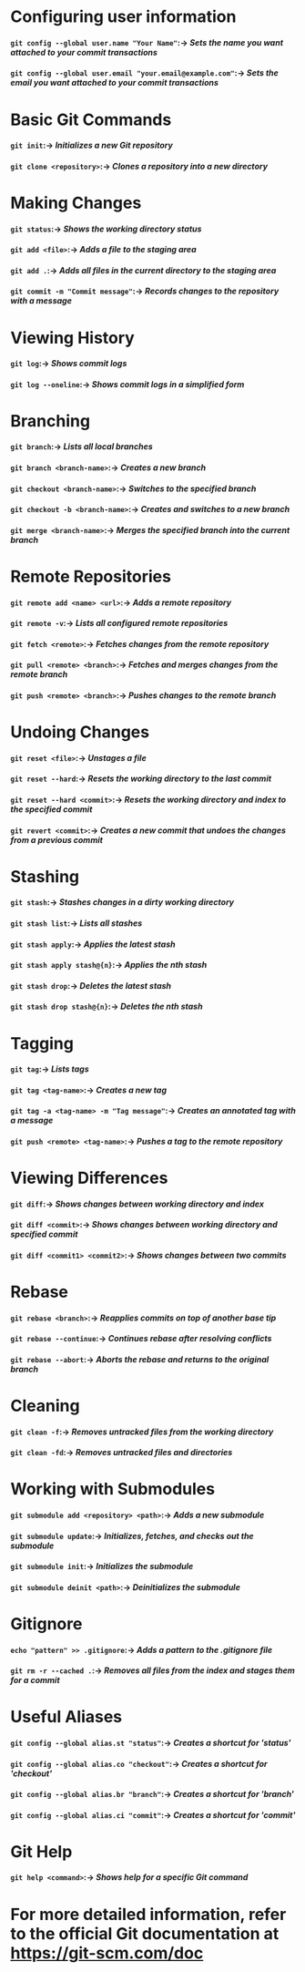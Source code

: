 # Configuring user information

#### `git config --global user.name "Your Name"`:-> *Sets the name you want attached to your commit transactions*

#### `git config --global user.email "your.email@example.com"`:-> *Sets the email you want attached to your commit transactions*

# Basic Git Commands

#### `git init`:-> *Initializes a new Git repository*

#### `git clone <repository>`:-> *Clones a repository into a new directory*

# Making Changes

#### `git status`:-> *Shows the working directory status*

#### `git add <file>`:-> *Adds a file to the staging area*

#### `git add .`:-> *Adds all files in the current directory to the staging area*

#### `git commit -m "Commit message"`:-> *Records changes to the repository with a message*

# Viewing History

#### `git log`:-> *Shows commit logs*

#### `git log --oneline`:-> *Shows commit logs in a simplified form*

# Branching

#### `git branch`:-> *Lists all local branches*

#### `git branch <branch-name>`:-> *Creates a new branch*

#### `git checkout <branch-name>`:-> *Switches to the specified branch*

#### `git checkout -b <branch-name>`:-> *Creates and switches to a new branch*

#### `git merge <branch-name>`:-> *Merges the specified branch into the current branch*

# Remote Repositories

#### `git remote add <name> <url>`:-> *Adds a remote repository*

#### `git remote -v`:-> *Lists all configured remote repositories*

#### `git fetch <remote>`:-> *Fetches changes from the remote repository*

#### `git pull <remote> <branch>`:-> *Fetches and merges changes from the remote branch*

#### `git push <remote> <branch>`:-> *Pushes changes to the remote branch*

# Undoing Changes

#### `git reset <file>`:-> *Unstages a file*

#### `git reset --hard`:-> *Resets the working directory to the last commit*

#### `git reset --hard <commit>`:-> *Resets the working directory and index to the specified commit*

#### `git revert <commit>`:-> *Creates a new commit that undoes the changes from a previous commit*

# Stashing

#### `git stash`:-> *Stashes changes in a dirty working directory*

#### `git stash list`:-> *Lists all stashes*

#### `git stash apply`:-> *Applies the latest stash*

#### `git stash apply stash@{n}`:-> *Applies the nth stash*

#### `git stash drop`:-> *Deletes the latest stash*

#### `git stash drop stash@{n}`:-> *Deletes the nth stash*

# Tagging

#### `git tag`:-> *Lists tags*

#### `git tag <tag-name>`:-> *Creates a new tag*

#### `git tag -a <tag-name> -m "Tag message"`:-> *Creates an annotated tag with a message*

#### `git push <remote> <tag-name>`:-> *Pushes a tag to the remote repository*

# Viewing Differences

#### `git diff`:-> *Shows changes between working directory and index*

#### `git diff <commit>`:-> *Shows changes between working directory and specified commit*

#### `git diff <commit1> <commit2>`:-> *Shows changes between two commits*

# Rebase

#### `git rebase <branch>`:-> *Reapplies commits on top of another base tip*

#### `git rebase --continue`:-> *Continues rebase after resolving conflicts*

#### `git rebase --abort`:-> *Aborts the rebase and returns to the original branch*

# Cleaning

#### `git clean -f`:-> *Removes untracked files from the working directory*

#### `git clean -fd`:-> *Removes untracked files and directories*

# Working with Submodules

#### `git submodule add <repository> <path>`:-> *Adds a new submodule*

#### `git submodule update`:-> *Initializes, fetches, and checks out the submodule*

#### `git submodule init`:-> *Initializes the submodule*

#### `git submodule deinit <path>`:-> *Deinitializes the submodule*

# Gitignore

#### `echo "pattern" >> .gitignore`:-> *Adds a pattern to the .gitignore file*

#### `git rm -r --cached .`:-> *Removes all files from the index and stages them for a commit*

# Useful Aliases

#### `git config --global alias.st "status"`:-> *Creates a shortcut for 'status'*

#### `git config --global alias.co "checkout"`:-> *Creates a shortcut for 'checkout'*

#### `git config --global alias.br "branch"`:-> *Creates a shortcut for 'branch'*

#### `git config --global alias.ci "commit"`:-> *Creates a shortcut for 'commit'*

# Git Help

#### `git help <command>`:-> *Shows help for a specific Git command*

# For more detailed information, refer to the official Git documentation at https://git-scm.com/doc
